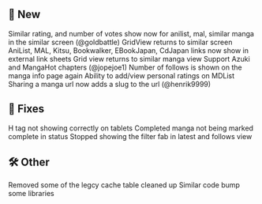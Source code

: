 ## 🥳 New
Similar rating, and number of votes show now for anilist, mal, similar manga in the similar screen (@goldbattle)
GridView returns to similar screen
AniList, MAL, Kitsu, Bookwalker, EBookJapan, CdJapan links now show in external link sheets
Grid view returns to similar manga view
Support Azuki and MangaHot chapters (@jopejoe1)
Number of follows is shown on the manga info page again
Ability to add/view personal ratings on MDList
Sharing a manga url now adds a slug to the url (@henrik9999)
## 🐜 Fixes
H tag not showing correctly on tablets
Completed manga not being marked complete in status
Stopped showing the filter fab in latest and follows view
## 🛠️ Other
Removed some of the legcy cache table
cleaned up Similar code
bump some libraries